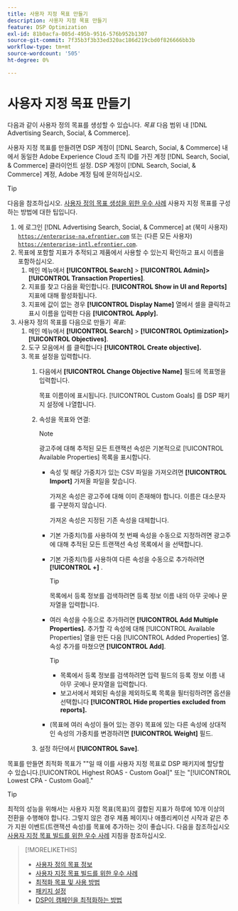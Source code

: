 ```yaml
---
title: 사용자 지정 목표 만들기
description: 사용자 지정 목표 만들기
feature: DSP Optimization
exl-id: 81b0acfa-085d-495b-9516-576b952b1307
source-git-commit: 7f35b3f3b33ed320ac186d219cbd0f826666bb3b
workflow-type: tm+mt
source-wordcount: '505'
ht-degree: 0%

---
```


# 사용자 지정 목표 만들기

다음과 같이 사용자 정의 목표를 생성할 수 있습니다. *목표* 다음 범위 내 [!DNL Advertising Search, Social, & Commerce].

사용자 지정 목표를 만들려면 DSP 계정이 [!DNL Search, Social, & Commerce] 내에서 동일한 Adobe Experience Cloud 조직 ID를 가진 계정 [!DNL Search, Social, & Commerce] 클라이언트 설정. DSP 계정이 [!DNL Search, Social, & Commerce] 계정, Adobe 계정 팀에 문의하십시오.

>[!TIP]
>
>다음을 참조하십시오. [사용자 정의 목표 생성을 위한 우수 사례](custom-goal-best-practices.md) 사용자 지정 목표를 구성하는 방법에 대한 팁입니다.

1. 에 로그인 [!DNL Advertising Search, Social, & Commerce] at (북미 사용자) [`https://enterprise-na.efrontier.com`](https://enterprise-na.efrontier.com) 또는 (다른 모든 사용자) [`https://enterprise-intl.efrontier.com`](https://enterprise-intl.efrontier.com).
1. 목표에 포함할 지표가 추적되고 제품에서 사용할 수 있는지 확인하고 표시 이름을 포함하십시오.
   1. 메인 메뉴에서 **[!UICONTROL Search]** > **[!UICONTROL Admin]>[!UICONTROL Transaction Properties]**.
   1. 지표를 찾고 다음을 확인합니다. **[!UICONTROL Show in UI and Reports]** 지표에 대해 활성화됩니다.
   1. 지표에 값이 없는 경우 **[!UICONTROL Display Name]** 열에서 셀을 클릭하고 표시 이름을 입력한 다음 **[!UICONTROL Apply].**
1. 사용자 정의 목표를 다음으로 만들기 *목표*:
   1. 메인 메뉴에서 **[!UICONTROL Search]** > **[!UICONTROL Optimization]>[!UICONTROL Objectives]**.
   1. 도구 모음에서 를 클릭합니다 **[!UICONTROL Create objective].**
   1. 목표 설정을 입력합니다.
      1. 다음에서 **[!UICONTROL Change Objective Name]** 필드에 목표명을 입력합니다.

         목표 이름이에 표시됩니다. [!UICONTROL Custom Goals] 를 DSP 패키지 설정에 나열합니다.

      1. 속성을 목표와 연결:

         >[!NOTE]
         >
         > 광고주에 대해 추적된 모든 트랜잭션 속성은 기본적으로 [!UICONTROL Available Properties] 목록을 표시합니다.

         * 속성 및 해당 가중치가 있는 CSV 파일을 가져오려면 **[!UICONTROL Import]** 가져올 파일을 찾습니다.

            가져온 속성은 광고주에 대해 이미 존재해야 합니다. 이름은 대소문자를 구분하지 않습니다.

            가져온 속성은 지정된 기존 속성을 대체합니다.

         * 기본 가중치(1)를 사용하여 첫 번째 속성을 수동으로 지정하려면 광고주에 대해 추적된 모든 트랜잭션 속성 목록에서 을 선택합니다.

         * 기본 가중치(1)를 사용하여 다른 속성을 수동으로 추가하려면 **[!UICONTROL +]** .

            >[!TIP]
            >
            > 목록에서 등록 정보를 검색하려면 등록 정보 이름 내의 아무 곳에나 문자열을 입력합니다.

         * 여러 속성을 수동으로 추가하려면 **[!UICONTROL Add Multiple Properties].** 추가할 각 속성에 대해 [!UICONTROL Available Properties] 열을 만든 다음 [!UICONTROL Added Properties] 열. 속성 추가를 마쳤으면 **[!UICONTROL Add]**.

            >[!TIP]
            >
            >* 목록에서 등록 정보를 검색하려면 입력 필드의 등록 정보 이름 내 아무 곳에나 문자열을 입력합니다.
            >* 보고서에서 제외된 속성을 제외하도록 목록을 필터링하려면 옵션을 선택합니다 **[!UICONTROL Hide properties excluded from reports].**


         * (목표에 여러 속성이 들어 있는 경우) 목표에 있는 다른 속성에 상대적인 속성의 가중치를 변경하려면 **[!UICONTROL Weight]** 필드.
      1. 설정 하단에서 **[!UICONTROL Save]**.


목표를 만들면 최적화 목표가 &quot;&quot;일 때 이를 사용자 지정 목표로 DSP 패키지에 할당할 수 있습니다.[!UICONTROL Highest ROAS - Custom Goal]&quot; 또는 &quot;[!UICONTROL Lowest CPA - Custom Goal].&quot;

>[!TIP]
>
>최적의 성능을 위해서는 사용자 지정 목표(목표)의 결합된 지표가 하루에 10개 이상의 전환을 수행해야 합니다. 그렇지 않은 경우 제품 페이지나 애플리케이션 시작과 같은 추가 지원 이벤트(트랜잭션 속성)를 목표에 추가하는 것이 좋습니다. 다음을 참조하십시오 [사용자 지정 목표 빌드를 위한 우수 사례](custom-goal-best-practices.md) 지침을 참조하십시오.

>[!MORELIKETHIS]
>
>* [사용자 정의 목표 정보](custom-goal-about.md)
>* [사용자 지정 목표 빌드를 위한 우수 사례](custom-goal-best-practices.md)
>* [최적화 목표 및 사용 방법](optimization-goals.md)
>* [패키지 설정](/help/dsp/campaign-management/packages/package-settings.md)
> * [DSP이 캠페인을 최적화하는 방법](optimization-how-dsp-optimizes-campaigns.md)

